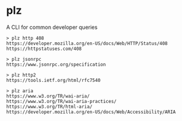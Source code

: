 # plz

A CLI for common developer queries

```shell
> plz http 408
https://developer.mozilla.org/en-US/docs/Web/HTTP/Status/408
https://httpstatuses.com/408
```

```shell
> plz jsonrpc
https://www.jsonrpc.org/specification
```

```shell
> plz http2
https://tools.ietf.org/html/rfc7540
```

```shell
> plz aria
https://www.w3.org/TR/wai-aria/
https://www.w3.org/TR/wai-aria-practices/
https://www.w3.org/TR/html-aria/
https://developer.mozilla.org/en-US/docs/Web/Accessibility/ARIA
```
